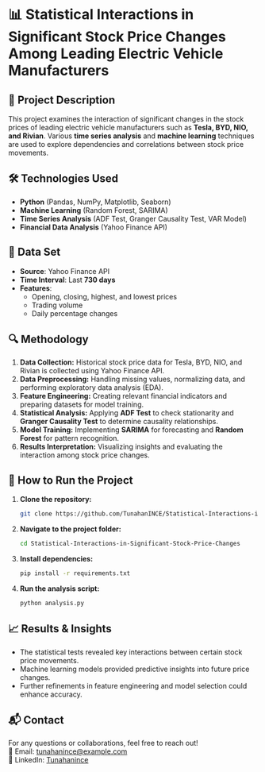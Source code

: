 # 📊 Statistical Interactions in Significant Stock Price Changes Among Leading Electric Vehicle Manufacturers

## 📌 Project Description

This project examines the interaction of significant changes in the stock prices of leading electric vehicle manufacturers such as **Tesla, BYD, NIO, and Rivian**. Various **time series analysis** and **machine learning** techniques are used to explore dependencies and correlations between stock price movements.

## 🛠 Technologies Used

- **Python** (Pandas, NumPy, Matplotlib, Seaborn)
- **Machine Learning** (Random Forest, SARIMA)
- **Time Series Analysis** (ADF Test, Granger Causality Test, VAR Model)
- **Financial Data Analysis** (Yahoo Finance API)

## 📂 Data Set

- **Source**: Yahoo Finance API
- **Time Interval**: Last **730 days**
- **Features**:
  - Opening, closing, highest, and lowest prices
  - Trading volume
  - Daily percentage changes

## 🔍 Methodology

1. **Data Collection:** Historical stock price data for Tesla, BYD, NIO, and Rivian is collected using Yahoo Finance API.
2. **Data Preprocessing:** Handling missing values, normalizing data, and performing exploratory data analysis (EDA).
3. **Feature Engineering:** Creating relevant financial indicators and preparing datasets for model training.
4. **Statistical Analysis:** Applying **ADF Test** to check stationarity and **Granger Causality Test** to determine causality relationships.
5. **Model Training:** Implementing **SARIMA** for forecasting and **Random Forest** for pattern recognition.
6. **Results Interpretation:** Visualizing insights and evaluating the interaction among stock price changes.

## 🚀 How to Run the Project

1. **Clone the repository:**
   ```bash
   git clone https://github.com/TunahanINCE/Statistical-Interactions-in-Significant-Stock-Price-Changes.git
   ```
2. **Navigate to the project folder:**
   ```bash
   cd Statistical-Interactions-in-Significant-Stock-Price-Changes
   ```
3. **Install dependencies:**
   ```bash
   pip install -r requirements.txt
   ```
4. **Run the analysis script:**
   ```bash
   python analysis.py
   ```

## 📈 Results & Insights

- The statistical tests revealed key interactions between certain stock price movements.
- Machine learning models provided predictive insights into future price changes.
- Further refinements in feature engineering and model selection could enhance accuracy.

## 📬 Contact

For any questions or collaborations, feel free to reach out!\
📧 Email: [tunahanince@example.com](mailto\:incetunahan@hotmail.com)\
🔗 LinkedIn: [Tunahanince](https://www.linkedin.com/in/tunahanince/)

